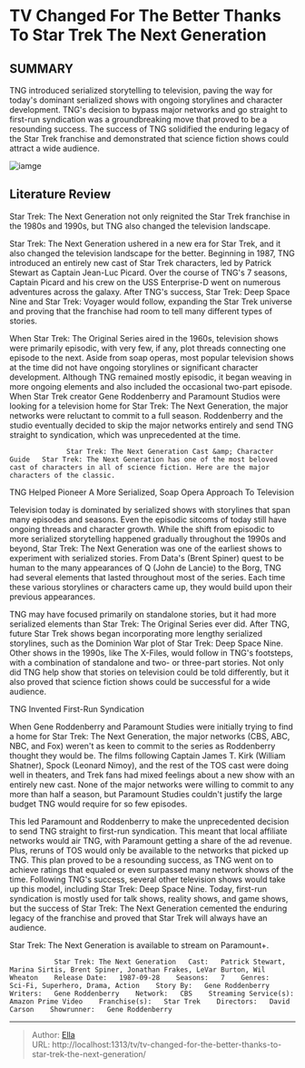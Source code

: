 # TV Changed For The Better Thanks To Star Trek The Next Generation


## SUMMARY 



  TNG introduced serialized storytelling to television, paving the way for today&#39;s dominant serialized shows with ongoing storylines and character development.   TNG&#39;s decision to bypass major networks and go straight to first-run syndication was a groundbreaking move that proved to be a resounding success.   The success of TNG solidified the enduring legacy of the Star Trek franchise and demonstrated that science fiction shows could attract a wide audience.  

![iamge](https://static1.srcdn.com/wordpress/wp-content/uploads/2024/01/star-trek-tng-changed-tv-better.jpg)

## Literature Review
Star Trek: The Next Generation not only reignited the Star Trek franchise in the 1980s and 1990s, but TNG also changed the television landscape.




Star Trek: The Next Generation ushered in a new era for Star Trek, and it also changed the television landscape for the better. Beginning in 1987, TNG introduced an entirely new cast of Star Trek characters, led by Patrick Stewart as Captain Jean-Luc Picard. Over the course of TNG&#39;s 7 seasons, Captain Picard and his crew on the USS Enterprise-D went on numerous adventures across the galaxy. After TNG&#39;s success, Star Trek: Deep Space Nine and Star Trek: Voyager would follow, expanding the Star Trek universe and proving that the franchise had room to tell many different types of stories.




When Star Trek: The Original Series aired in the 1960s, television shows were primarily episodic, with very few, if any, plot threads connecting one episode to the next. Aside from soap operas, most popular television shows at the time did not have ongoing storylines or significant character development. Although TNG remained mostly episodic, it began weaving in more ongoing elements and also included the occasional two-part episode. When Star Trek creator Gene Roddenberry and Paramount Studios were looking for a television home for Star Trek: The Next Generation, the major networks were reluctant to commit to a full season. Roddenberry and the studio eventually decided to skip the major networks entirely and send TNG straight to syndication, which was unprecedented at the time.

                  Star Trek: The Next Generation Cast &amp; Character Guide   Star Trek: The Next Generation has one of the most beloved cast of characters in all of science fiction. Here are the major characters of the classic.    





 TNG Helped Pioneer A More Serialized, Soap Opera Approach To Television 
         

Television today is dominated by serialized shows with storylines that span many episodes and seasons. Even the episodic sitcoms of today still have ongoing threads and character growth. While the shift from episodic to more serialized storytelling happened gradually throughout the 1990s and beyond, Star Trek: The Next Generation was one of the earliest shows to experiment with serialized stories. From Data&#39;s (Brent Spiner) quest to be human to the many appearances of Q (John de Lancie) to the Borg, TNG had several elements that lasted throughout most of the series. Each time these various storylines or characters came up, they would build upon their previous appearances.

TNG may have focused primarily on standalone stories, but it had more serialized elements than Star Trek: The Original Series ever did. After TNG, future Star Trek shows began incorporating more lengthy serialized storylines, such as the Dominion War plot of Star Trek: Deep Space Nine. Other shows in the 1990s, like The X-Files, would follow in TNG&#39;s footsteps, with a combination of standalone and two- or three-part stories. Not only did TNG help show that stories on television could be told differently, but it also proved that science fiction shows could be successful for a wide audience.






 TNG Invented First-Run Syndication 
          

When Gene Roddenberry and Paramount Studies were initially trying to find a home for Star Trek: The Next Generation, the major networks (CBS, ABC, NBC, and Fox) weren&#39;t as keen to commit to the series as Roddenberry thought they would be. The films following Captain James T. Kirk (William Shatner), Spock (Leonard Nimoy), and the rest of the TOS cast were doing well in theaters, and Trek fans had mixed feelings about a new show with an entirely new cast. None of the major networks were willing to commit to any more than half a season, but Paramount Studies couldn&#39;t justify the large budget TNG would require for so few episodes.

This led Paramount and Roddenberry to make the unprecedented decision to send TNG straight to first-run syndication. This meant that local affiliate networks would air TNG, with Paramount getting a share of the ad revenue. Plus, reruns of TOS would only be available to the networks that picked up TNG. This plan proved to be a resounding success, as TNG went on to achieve ratings that equaled or even surpassed many network shows of the time. Following TNG&#39;s success, several other television shows would take up this model, including Star Trek: Deep Space Nine. Today, first-run syndication is mostly used for talk shows, reality shows, and game shows, but the success of Star Trek: The Next Generation cemented the enduring legacy of the franchise and proved that Star Trek will always have an audience.






Star Trek: The Next Generation is available to stream on Paramount&#43;.




               Star Trek: The Next Generation   Cast:   Patrick Stewart, Marina Sirtis, Brent Spiner, Jonathan Frakes, LeVar Burton, Wil Wheaton    Release Date:   1987-09-28    Seasons:   7    Genres:    Sci-Fi, Superhero, Drama, Action    Story By:   Gene Roddenberry    Writers:   Gene Roddenberry    Network:   CBS    Streaming Service(s):   Amazon Prime Video    Franchise(s):   Star Trek    Directors:   David Carson    Showrunner:   Gene Roddenberry      

---

> Author: [Ella](https://instagram.hk.cn/)  
> URL: http://localhost:1313/tv/tv-changed-for-the-better-thanks-to-star-trek-the-next-generation/  

